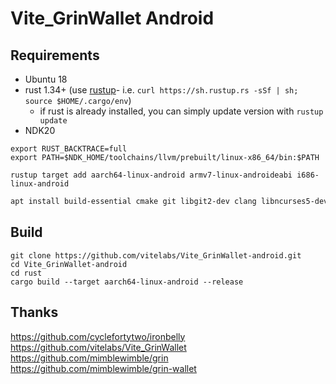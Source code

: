# Vite_GrinWallet Android


## Requirements
* Ubuntu 18
* rust 1.34+ (use [rustup]((https://www.rustup.rs/))- i.e. `curl https://sh.rustup.rs -sSf | sh; source $HOME/.cargo/env`)
  * if rust is already installed, you can simply update version with `rustup update`
* NDK20

```
export RUST_BACKTRACE=full
export PATH=$NDK_HOME/toolchains/llvm/prebuilt/linux-x86_64/bin:$PATH
```

```
rustup target add aarch64-linux-android armv7-linux-androideabi i686-linux-android
```

```sh
apt install build-essential cmake git libgit2-dev clang libncurses5-dev libncursesw5-dev zlib1g-dev pkg-config libssl-dev llvm
```

## Build 
```
git clone https://github.com/vitelabs/Vite_GrinWallet-android.git
cd Vite_GrinWallet-android
cd rust
cargo build --target aarch64-linux-android --release
```

## Thanks
https://github.com/cyclefortytwo/ironbelly
https://github.com/vitelabs/Vite_GrinWallet
https://github.com/mimblewimble/grin
https://github.com/mimblewimble/grin-wallet
